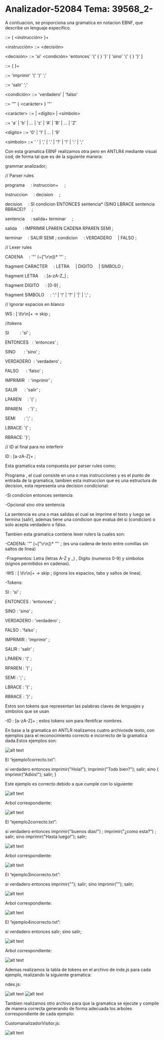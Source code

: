# Analizador-52084  Tema: 39568_2-



A contiuacion, se proporciona una gramatica en notacion EBNF, que describe un lenguaje especifico.

<programa>      ::= { <instrucción> }+

<instrucción>   ::= <decisión>

<decisión>      ::= 'si' <condición> 'entonces' '{' { <sentencia> } '}' 
                    [ 'sino' '{' { <sentencia> } '}' ]

<sentencia>     ::= { <salida> }+ <terminar>

<salida>        ::= 'imprimir' '(' <cadena> ')' ';'

<terminar>      ::= 'salir' ';'

<condición>     ::= 'verdadero' | 'falso'

<cadena>        ::= '"' { <carácter> } '"'

<carácter>      ::= <letra> | <dígito> | <símbolo>

<letra>         ::= 'a' | 'b' | ... | 'z' | 'A' | 'B' | ... | 'Z'

<dígito>        ::= '0' | '1' | ... | '9'

<símbolo>       ::= ' ' | ',' | '.' | '?' | '!' | ':' | ';'


Con esta gramatica EBNF realizamos otra pero en ANTLR4 mediante visual cod; de forma tal que es de la siguiente manera: 

grammar analizador;

// Parser rules

programa 
    : instruccion+ 
    ;

instruccion
    : decision 
    ;

decision
    : SI condicion ENTONCES sentencia* (SINO LBRACE sentencia RBRACE)? 
    ; 

sentencia 
    : salida+ terminar 
    ;

salida
    : IMPRIMIR LPAREN CADENA RPAREN SEMI ;

terminar
    : SALIR SEMI ;
condicion
    : VERDADERO
    | FALSO ;

// Lexer rules

CADENA
    : '"' (~["\r\n])* '"' ;

fragment CARACTER
    : LETRA
    | DIGITO
    | SIMBOLO ;

fragment LETRA
    : [a-zA-Z_] ;

fragment DIGITO
    : [0-9] ;

fragment SIMBOLO
    : ':' | '!' | '?' | '|' | ';' ;

// Ignorar espacios en blanco

WS : [ \t\r\n]+ -> skip ;

//tokens 

SI         : 'si' ;

ENTONCES   : 'entonces' ;

SINO       : 'sino' ;

VERDADERO  : 'verdadero' ;

FALSO      : 'falso' ;

IMPRIMIR   : 'imprimir' ;

SALIR      : 'salir' ;

LPAREN     : '(' ;

RPAREN     : ')' ;

SEMI       : ';' ;

LBRACE: '{' ;

RBRACE: '}';

// ID al final para no interferir

ID : [a-zA-Z]+ ;


Esta gramatica esta compuesta por parser rules como;

Programa , el cual consiste en una o mas instrucciones y es el punto de entrada de la gramatica, tambien esta instruccion que es una estructura de decision, esta representa una decision condicional: 

-Si condicion entonces sentencia

-Opcional sino otra sentencia

La sentencia es una o mas salidas el cual se imprime el texto y luego se termina (salir), ademas tiene una condicion que evalua del si (condicion) o solo  acepta verdadero o falso.

Tambien esta gramatica contiene lexer rulers la cuales son:

-CADENA:  '"' (~["\r\n])* '"' ; (es una cadena de texto entre comillas sin saltos de linea)

-Fragmentos: Letra (letras A-Z y _) , Digito (numeros 0-9) y simbolos (signos permitidos en cadenas).

-WS : [ \t\r\n]+ -> skip ; (ignora los espacios, tabs y saltos de linea).

-Tokens: 
 
SI         : 'si' ;

ENTONCES   : 'entonces' ;

SINO       : 'sino' ;

VERDADERO  : 'verdadero' ;

FALSO      : 'falso' ;


IMPRIMIR   : 'imprimir' ;

SALIR      : 'salir' ;

LPAREN     : '(' ;

RPAREN     : ')' ;


SEMI       : ';' ;

LBRACE     : '{' ;

RBRACE     : '}' ;

Estos son tokens que representan las palabras claves de lenguajes y simbolos que se usan

-ID : [a-zA-Z]+ ; estos tokens son para ifentifcar nombres.


En base a la gramatica en ANTLR realizamos  cuatro archivosde texto, con ejemplos para el reconocimiento correcto e incorrecto de la gramatica dada.Estos ejemplos son:

![alt text](image.png)

El “ejemplo1correcto.txt”: 

si verdadero entonces
  imprimir("Hola!");
  imprimir("Todo bien?");
  salir;
sino {
  imprimir("Adiós!");
                                                              salir;
}

Este ejemplo es correcto debido a que cumple con lo siguiente:

![alt text](image-1.png)

Arbol correspondiente:

![alt text](image-2.png)

El “ejemplo2correcto.txt”:

si verdadero entonces
 imprimir("buenos dias!") ;
 imprimir("¿como esta?") ;
salir;
                                                                     sino 
                                                                       imprimir("Hasta luego!");
                                                                       salir;

![alt text](image-3.png)


Arbol correspondiente:

![alt text](image-4.png)

El “ejemplo3incorrecto.txt”:

si verdadero entonces
 imprimir("");
 salir;
sino 
                                                          imprimir("");
 salir;

 ![alt text](image-5.png)

 Arbol correspondiente:

 ![alt text](image-6.png)

 El “ejemplo4incorrecto.txt”:

si verdadero entonces
 salir;
sino 
 salir;

 ![alt text](image-7.png)

 Arbol correspondiente:

 ![alt text](image-8.png)

 Ademas realizamos la tabla de tokens en el archivo de inde.js para cada ejemplo, realizando la siguiente gramatica:

 ndex.js:

 ![alt text](image-9.png)
 ![alt text](image-10.png)

 Tambien realizamos otro archivo para que la gramatica se ejecute y compile de manera correcta generando de forma adecuada los arboles correspondiente de cada ejemplo:

CustomanalizadorVisitor.js:

![alt text](image-11.png)

